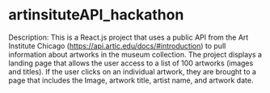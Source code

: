 # artinsituteAPI_hackathon

Description:
This is a React.js project that uses a public API from the Art Institute Chicago (https://api.artic.edu/docs/#introduction) to pull information about artworks in the museum collection. The project displays a landing page that allows the user access to a list of 100 artworks (images and titles). If the user clicks on an individual artwork, they are brought to a page that includes the Image, artwork title, artist name, and artwork date.